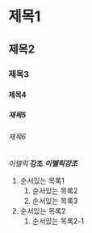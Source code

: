 # 제목1
## 제목2
### 제목3
#### 제목4
##### 재목5
###### 제목6

*이텔릭*
**강조**
***이텔릭강조***

1. 순서있는 목록1
	1. 순서있는 목록2
	1. 순서있는 목록3
1. 순서있는 목록2
	1. 순서있는 목록2-1

